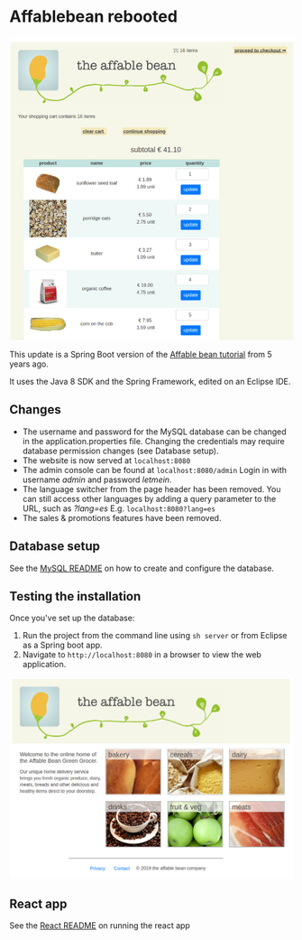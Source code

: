 # Affablebean rebooted

![Shopping cart](/cart.jpg "Affablebean") 


This update is a Spring Boot version of the [Affable bean tutorial](https://github.com/osmanpub/affablebean) from 5 years ago.

It uses the Java 8 SDK and the Spring Framework, edited on an Eclipse IDE.

## Changes

* The username and password for the MySQL database can be changed in the application.properties file. Changing the credentials may require database permission changes (see Database setup).
* The website is now served at `localhost:8080`
* The admin console can be found at `localhost:8080/admin` Login in with username *admin* and password *letmein*.
* The language switcher from the page header has been removed. You can still access other languages by adding a query parameter to the URL, such as *?lang=es* 
E.g. `localhost:8080?lang=es`
* The sales & promotions features have been removed.

## Database setup

See the [MySQL README](./mysql/README.md) on how to create and configure the database.

## Testing the installation

Once you've set up the database:

1. Run the project from the command line using `sh server` or from Eclipse as a Spring boot app.
2. Navigate to `http://localhost:8080` in a browser to view the web application. 
 
 
![Home page](/home.jpg "Affablebean")

## React app

See the [React README](./react/README.md) on running the react app


